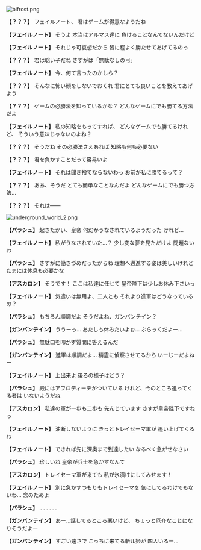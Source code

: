 
![bifrost.png](../images/backgrounds/bifrost.png)

**【？？？】**
フェイルノート、
君はゲームが得意なようだね

**【フェイルノート】**
そうよ
本当はアルマス達に
負けることなんてないんだけど

**【フェイルノート】**
それじゃ可哀想だから
皆に程よく勝たせてあげてるのっ

**【？？？】**
君は聡い子だね
さすがは「無駄なしの弓」

**【フェイルノート】**
今、何て言ったのかしら？

**【？？？】**
そんなに怖い顔をしないでおくれ
君にとても良いことを教えてあげよう

**【？？？】**
ゲームの必勝法を知っているかな？
どんなゲームにでも勝てる方法だよ

**【フェイルノート】**
私の知略をもってすれば、
どんなゲームでも勝てるけれど、
そういう意味じゃないのよね？

**【？？？】**
そうだね
その必勝法さえあれば
知略も何も必要ない

**【？？？】**
君を負かすことだって容易いよ

**【フェイルノート】**
それは聞き捨てならないわっ
お前が私に勝てるって？

**【？？？】**
ああ、そうだ
とても簡単なことなんだよ
どんなゲームにでも勝つ方法…

**【？？？】**
それは――

![underground_world_2.png](../images/backgrounds/underground_world_2.png)

**【パラシュ】**
起きたかい、皇帝
何だかうなされているようだった
けれど…

**【フェイルノート】**
私がうなされていた…？
少し変な夢を見ただけよ
問題ないわ

**【パラシュ】**
さすがに働きづめだったからね
理想へ邁進する姿は美しいけれど
たまには休息も必要かな

**【アスカロン】**
そうです！
ここは私達に任せて
皇帝陛下は少しお休み下さいっ

**【フェイルノート】**
気遣いは無用よ、二人とも
それより進軍はどうなっているの？

**【パラシュ】**
もちろん順調だよ
そうだよね、ガンバンテイン？

**【ガンバンテイン】**
ううーっ…
あたしも休みたいよぉ…
ぶらっくだよー…

**【パラシュ】**
無駄口を叩かず質問に答えるんだ

**【ガンバンテイン】**
進軍は順調だよ…
精霊に偵察させてるから
いーじーだよねー

**【フェイルノート】**
上出来よ
後ろの様子はどう？

**【パラシュ】**
殿にはアフロディーテがついている
けれど、今のところ追ってくる者は
いないようだね

**【アスカロン】**
私達の軍が一歩も二歩も
先んじています
さすが皇帝陛下ですねっ

**【フェイルノート】**
油断しないように
きっとトレイセーマ軍が
追い上げてくるわ

**【フェイルノート】**
できれば先に深奥まで到達したい
なるべく急がせなさい

**【パラシュ】**
珍しいね
皇帝が兵士を急かすなんて

**【アスカロン】**
トレイセーマ軍が来ても
私が氷漬けにしてみせます！

**【フェイルノート】**
別に急かすつもりもトレイセーマを
気にしてるわけでもないわ…
念のためよ

**【パラシュ】**
…………

**【ガンバンテイン】**
あー…話してるところ悪いけど、
ちょっと厄介なことになりそうだよー

**【ガンバンテイン】**
すごい速さで
こっちに来てる斬ル姫が
四人いるー…